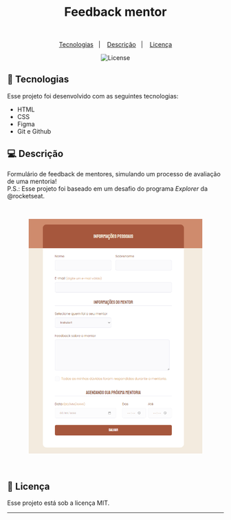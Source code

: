 <h1 align="center"> Feedback mentor </h1>

<br>

<p align="center">
  <a href="#-tecnologias">Tecnologias</a>&nbsp;&nbsp;&nbsp;|&nbsp;&nbsp;&nbsp;
  <a href="#-descrição">Descrição</a>&nbsp;&nbsp;&nbsp;|&nbsp;&nbsp;&nbsp;
  <a href="#memo-licença">Licença</a>
</p>

<p align="center">
  <img alt="License" src="https://img.shields.io/static/v1?label=license&message=MIT&color=blueviolet">
</p>

## 🚀 Tecnologias

Esse projeto foi desenvolvido com as seguintes tecnologias:

- HTML
- CSS
- Figma
- Git e Github

## 💻 Descrição

Formulário de feedback de mentores, simulando um processo de avaliação de uma mentoria! <br>
P.S.: Esse projeto foi baseado em um desafio do programa *Explorer* da @rocketseat.

<br>


<p align="center">
  <img alt="projeto Link list" src=".github/preview.png" width="80%">
</p>

<br>

## :memo: Licença

Esse projeto está sob a licença MIT.

---